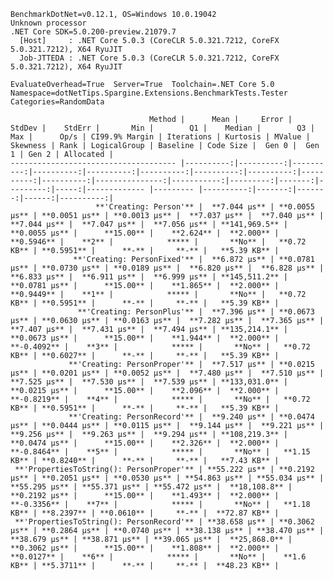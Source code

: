 
    BenchmarkDotNet=v0.12.1, OS=Windows 10.0.19042
    Unknown processor
    .NET Core SDK=5.0.200-preview.21079.7
      [Host]     : .NET Core 5.0.3 (CoreCLR 5.0.321.7212, CoreFX 5.0.321.7212), X64 RyuJIT
      Job-JTTEDA : .NET Core 5.0.3 (CoreCLR 5.0.321.7212, CoreFX 5.0.321.7212), X64 RyuJIT

    EvaluateOverhead=True  Server=True  Toolchain=.NET Core 5.0  
    Namespace=dotNetTips.Spargine.Extensions.BenchmarkTests.Tester  Categories=RandomData  

                                   Method |      Mean |     Error |    StdDev |    StdErr |       Min |        Q1 |    Median |        Q3 |       Max |      Op/s | CI99.9% Margin | Iterations | Kurtosis | MValue | Skewness | Rank | LogicalGroup | Baseline | Code Size |  Gen 0 |  Gen 1 | Gen 2 | Allocated |
    ------------------------------------- |----------:|----------:|----------:|----------:|----------:|----------:|----------:|----------:|----------:|----------:|---------------:|-----------:|---------:|-------:|---------:|-----:|------------- |--------- |----------:|-------:|-------:|------:|----------:|
                       **'Creating: Person'** |  **7.044 μs** | **0.0055 μs** | **0.0051 μs** | **0.0013 μs** |  **7.037 μs** |  **7.040 μs** |  **7.044 μs** |  **7.047 μs** |  **7.056 μs** | **141,969.5** |      **0.0055 μs** |      **15.00** |    **2.624** |  **2.000** |   **0.5946** |    **2** |            ***** |       **No** |   **0.72 KB** | **0.5951** |      **-** |     **-** |   **5.39 KB** |
                  **'Creating: PersonFixed'** |  **6.872 μs** | **0.0781 μs** | **0.0730 μs** | **0.0189 μs** |  **6.820 μs** |  **6.828 μs** |  **6.833 μs** |  **6.911 μs** |  **6.999 μs** | **145,511.2** |      **0.0781 μs** |      **15.00** |    **1.865** |  **2.000** |   **0.9449** |    **1** |            ***** |       **No** |   **0.72 KB** | **0.5951** |      **-** |     **-** |   **5.39 KB** |
                   **'Creating: PersonPlus'** |  **7.396 μs** | **0.0673 μs** | **0.0630 μs** | **0.0163 μs** |  **7.282 μs** |  **7.365 μs** |  **7.407 μs** |  **7.431 μs** |  **7.494 μs** | **135,214.1** |      **0.0673 μs** |      **15.00** |    **1.944** |  **2.000** |  **-0.4092** |    **3** |            ***** |       **No** |   **0.72 KB** | **0.6027** |      **-** |     **-** |   **5.39 KB** |
                 **'Creating: PersonProper'** |  **7.517 μs** | **0.0215 μs** | **0.0201 μs** | **0.0052 μs** |  **7.480 μs** |  **7.510 μs** |  **7.525 μs** |  **7.530 μs** |  **7.539 μs** | **133,031.0** |      **0.0215 μs** |      **15.00** |    **2.096** |  **2.000** |  **-0.8219** |    **4** |            ***** |       **No** |   **0.72 KB** | **0.5951** |      **-** |     **-** |   **5.39 KB** |
                 **'Creating: PersonRecord'** |  **9.240 μs** | **0.0474 μs** | **0.0444 μs** | **0.0115 μs** |  **9.144 μs** |  **9.221 μs** |  **9.256 μs** |  **9.263 μs** |  **9.294 μs** | **108,219.3** |      **0.0474 μs** |      **15.00** |    **2.326** |  **2.000** |  **-0.8464** |    **5** |            ***** |       **No** |   **1.15 KB** | **0.8240** |      **-** |     **-** |   **7.43 KB** |
     **'PropertiesToString(): PersonProper'** | **55.222 μs** | **0.2192 μs** | **0.2051 μs** | **0.0530 μs** | **54.863 μs** | **55.034 μs** | **55.295 μs** | **55.371 μs** | **55.472 μs** |  **18,108.8** |      **0.2192 μs** |      **15.00** |    **1.493** |  **2.000** |  **-0.3356** |    **7** |            ***** |       **No** |   **1.18 KB** | **8.2397** | **0.0610** |     **-** |  **72.87 KB** |
     **'PropertiesToString(): PersonRecord'** | **38.658 μs** | **0.3062 μs** | **0.2864 μs** | **0.0740 μs** | **38.138 μs** | **38.470 μs** | **38.679 μs** | **38.871 μs** | **39.065 μs** |  **25,868.0** |      **0.3062 μs** |      **15.00** |    **1.808** |  **2.000** |   **0.0127** |    **6** |            ***** |       **No** |    **1.6 KB** | **5.3711** |      **-** |     **-** |  **48.23 KB** |
